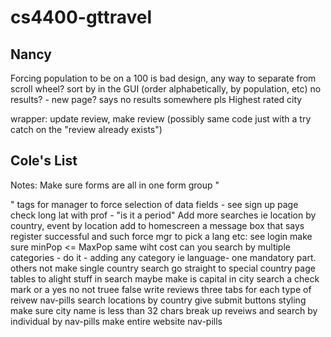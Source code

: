 # cs4400-gttravel

## Nancy
Forcing population to be on a 100 is bad design, any way to separate from scroll wheel?
sort by in the GUI (order alphabetically, by population, etc)
no results? - new page? says no results somewhere pls
Highest rated city

wrapper: update review, make review (possibly same code just with a try catch on the "review already exists")


## Cole's List
Notes: Make sure forms are all in one form group
"<form>" tags for manager to force selection of data fields - see sign up page
check long lat with prof - "is it a period"
Add more searches ie location by country, event by location
add to homescreen a message box that says register successful and such
force mgr to pick a lang etc: see login
make sure minPop <= MaxPop same wiht cost
can you search by multiple categories - do it - adding any category ie language- one mandatory part. others not
make single country search go straight to special country page
tables to alight stuff in search maybe
make is capital in city search a check mark or a yes no not truee false
write reviews three tabs for each type of reivew nav-pills
search locations by country
give submit buttons styling
make sure city name is less than 32 chars
break up reveiws and search by individual by nav-pills
make entire website nav-pills